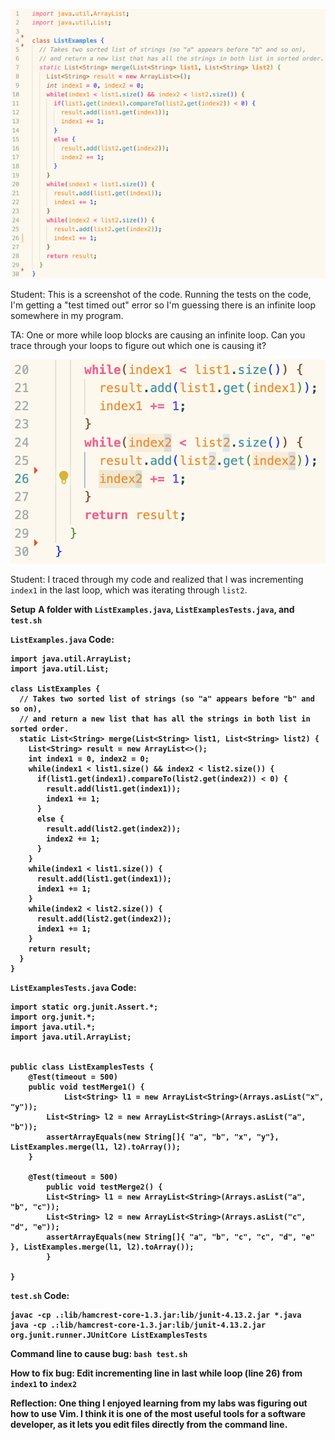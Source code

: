 ![Image](image-1.png)

Student: This is a screenshot of the code. Running the tests on the code, I'm getting a "test timed out" error so I'm guessing there is an infinite loop somewhere in my program.

TA: One or more while loop blocks are causing an infinite loop. Can you trace through your loops to figure out which one is causing it?

![Image](image-2.png)

Student: I traced through my code and realized that I was incrementing ```index1``` in the last loop, which was iterating through ```list2```.

**Setup**
<b/>
A folder with ```ListExamples.java```, ```ListExamplesTests.java```, and ```test.sh```

```ListExamples.java``` Code:
```
import java.util.ArrayList;
import java.util.List;

class ListExamples {
  // Takes two sorted list of strings (so "a" appears before "b" and so on),
  // and return a new list that has all the strings in both list in sorted order.
  static List<String> merge(List<String> list1, List<String> list2) {
    List<String> result = new ArrayList<>();
    int index1 = 0, index2 = 0;
    while(index1 < list1.size() && index2 < list2.size()) {
      if(list1.get(index1).compareTo(list2.get(index2)) < 0) {
        result.add(list1.get(index1));
        index1 += 1;
      }
      else {
        result.add(list2.get(index2));
        index2 += 1;
      }
    }
    while(index1 < list1.size()) {
      result.add(list1.get(index1));
      index1 += 1;
    }
    while(index2 < list2.size()) {
      result.add(list2.get(index2));
      index1 += 1;
    }
    return result;
  }
}
```

```ListExamplesTests.java``` Code:
```
import static org.junit.Assert.*;
import org.junit.*;
import java.util.*;
import java.util.ArrayList;


public class ListExamplesTests {
	@Test(timeout = 500)
	public void testMerge1() {
    		List<String> l1 = new ArrayList<String>(Arrays.asList("x", "y"));
		List<String> l2 = new ArrayList<String>(Arrays.asList("a", "b"));
		assertArrayEquals(new String[]{ "a", "b", "x", "y"}, ListExamples.merge(l1, l2).toArray());
	}
	
	@Test(timeout = 500)
        public void testMerge2() {
		List<String> l1 = new ArrayList<String>(Arrays.asList("a", "b", "c"));
		List<String> l2 = new ArrayList<String>(Arrays.asList("c", "d", "e"));
		assertArrayEquals(new String[]{ "a", "b", "c", "c", "d", "e" }, ListExamples.merge(l1, l2).toArray());
        }

}
```

```test.sh``` Code:
```
javac -cp .:lib/hamcrest-core-1.3.jar:lib/junit-4.13.2.jar *.java
java -cp .:lib/hamcrest-core-1.3.jar:lib/junit-4.13.2.jar org.junit.runner.JUnitCore ListExamplesTests
```

Command line to cause bug: ```bash test.sh```

How to fix bug: Edit incrementing line in last while loop (line 26) from ```index1``` to ```index2```

Reflection: One thing I enjoyed learning from my labs was figuring out how to use Vim. I think it is one of the most useful tools for a software developer, as it lets you edit files directly from the command line.
